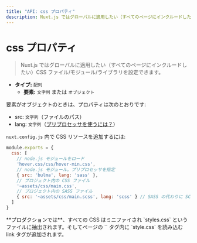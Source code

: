```yaml
---
title: "API: css プロパティ"
description: Nuxt.js ではグローバルに適用したい（すべてのページにインクルードしたい）CSS ファイル/モジュール/ライブラリを設定できます。
---
```


<!-- title: "API: The css Property" -->
<!-- description: Nuxt.js lets you define the CSS files/modules/libraries you want to set globally (included in every pages). -->

<!-- # The css Property -->

# css プロパティ

<!-- \> Nuxt.js lets you define the CSS files/modules/libraries you want to set globally (included in every pages). -->

> Nuxt.js ではグローバルに適用したい（すべてのページにインクルードしたい）CSS ファイル/モジュール/ライブラリを設定できます。

<!-- - **Type:** `Array` -->
<!--   - **Items:** `String` or `Object` -->

- **タイプ:** `配列`
  - **要素:** `文字列` または `オブジェクト`

<!-- If the item is an object, the properties are: -->

要素がオブジェクトのときは、プロパティは次のとおりです:

<!-- - src: `String` (path of the file) -->
<!-- - lang: `String` ([pre-processor used](/faq/pre-processors)) -->

- src: `文字列`（ファイルのパス）
- lang: `文字列`（[プリプロセッサを使うには？](/faq/pre-processors)）

<!-- In `nuxt.config.js`, add the CSS resources: -->

`nuxt.config.js` 内で CSS リソースを追加するには:

<!-- ```js -->
<!-- module.exports = { -->
<!--   css: [ -->
<!--     // Load a node.js module -->
<!--     'hover.css/css/hover-min.css', -->
<!--     // node.js module but we specify the pre-processor -->
<!--     { src: 'bulma', lang: 'sass' }, -->
<!--     // Css file in the project -->
<!--     '~assets/css/main.css', -->
<!--     // Sass file in the project -->
<!--     { src: '~assets/css/main.scss', lang: 'scss' } // scss instead of sass -->
<!--   ] -->
<!-- } -->
<!-- ``` -->

```js
module.exports = {
  css: [
    // node.js モジュールをロード
    'hover.css/css/hover-min.css',
    // node.js モジュール。プリプロセッサを指定
    { src: 'bulma', lang: 'sass' },
    // プロジェクト内の CSS ファイル
    '~assets/css/main.css',
    // プロジェクト内の SASS ファイル
    { src: '~assets/css/main.scss', lang: 'scss' } // SASS の代わりに SCSS を使う
  ]
}
```

<!-- <p class="Alert">**In production**, all CSS will be minified and extracted in a file named `styles.css` and added in the `<head>` of the page.</p> -->

<p class="Alert">**プロダクションでは**、すべての CSS はミニファイされ `styles.css` というファイルに抽出されます。そしてページの `<head>` タグ内に `style.css` を読み込む link タグが追加されます。</p>
